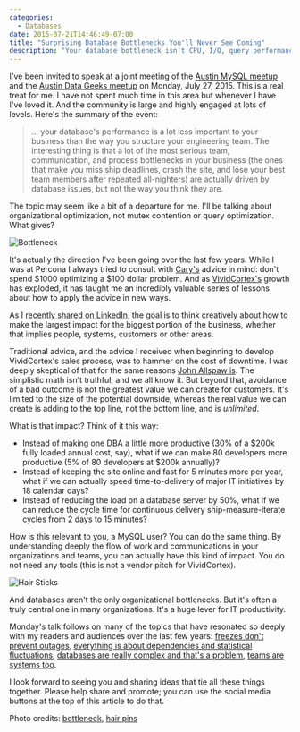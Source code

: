 ```yaml
---
categories:
  - Databases
date: 2015-07-21T14:46:49-07:00
title: "Surprising Database Bottlenecks You'll Never See Coming"
description: "Your database bottleneck isn't CPU, I/O, query performance or scalability after all."
---
```


I've been invited to speak at a joint meeting of the [Austin MySQL
meetup](http://www.meetup.com/austinmysql/events/223983360/) and the [Austin
Data Geeks meetup](http://www.meetup.com/austin-data-geeks/events/223983251/) on
Monday, July 27, 2015. This is a real treat for me. I have not spent much time
in this area but whenever I have I've loved it. And the community is large and
highly engaged at lots of levels. Here's the summary of the event:

> ... your database's performance is a lot less important to your business than the
> way you structure your engineering team. The interesting thing is that a lot
> of the most serious team, communication, and process bottlenecks in your
> business (the ones that make you miss ship deadlines, crash the site, and lose
> your best team members after repeated all-nighters) are actually driven by
> database issues, but not the way you think they are.

The topic may seem like a bit of a departure for me. I'll be talking about
organizational optimization, not mutex contention or query optimization. What
gives?

![Bottleneck](/media/2015/07/bottleneck.jpg)

<!--more-->

It's actually the direction I've been going over the last few years. While I was
at Percona I always tried to consult with
[Cary's](http://carymillsap.blogspot.com/) advice in mind: don't spend $1000
optimizing a $100 dollar problem. And as
[VividCortex's](https://vividcortex.com/) growth has exploded, it has taught me
an incredibly valuable series of lessons about how to apply the advice in new
ways.

As I [recently shared on
LinkedIn](https://www.linkedin.com/pulse/how-prioritize-anything-simple-roi-model-baron-schwartz),
the goal is to think creatively about how to make the largest impact for the
biggest portion of the business, whether that implies people, systems, customers
or other areas.

Traditional advice, and the advice I received when beginning to develop
VividCortex's sales process, was to hammer on the cost of downtime. I was deeply
skeptical of that for the same reasons [John Allspaw
is](http://www.kitchensoap.com/2013/01/03/availability-nuance-as-a-service/).
The simplistic math isn't truthful, and we all know it. But beyond that,
avoidance of a bad outcome is not the greatest value we can create for
customers. It's limited to the size of the potential downside, whereas the real
value we can create is adding to the top line, not the bottom line, and is
*unlimited*.

What is that impact? Think of it this way:

- Instead of making one DBA a little more productive (30% of a $200k fully
  loaded annual cost, say), what if we can make 80 developers more productive (5% of 80
  developers at $200k annually)?
- Instead of keeping the site online and fast for 5 minutes more per year, what
  if we can actually speed time-to-delivery of major IT initiatives by 18 calendar
  days?
- Instead of reducing the load on a database server by 50%, what if we can reduce the
  cycle time for continuous delivery ship-measure-iterate cycles from 2 days to 15 minutes?

How is this relevant to you, a MySQL user? You can do the same thing. By
understanding deeply the flow of work and communications in your organizations
and teams, you can actually have this kind of impact. You do not need any tools
(this is not a vendor pitch for VividCortex).

![Hair Sticks](/media/2015/07/hairsticks.jpg)

And databases aren't the only organizational bottlenecks. But it's often a truly
central one in many organizations. It's a huge lever for IT productivity.

Monday's talk follows on many of the topics that have resonated so deeply with
my readers and audiences over the last few years: [freezes don't prevent
outages](/blog/2014/11/29/code-freezes-dont-prevent-outages/), [everything is
about dependencies and statistical fluctuations](/blog/2014/05/24/the-goal/),
[databases are really complex and that's a
problem](/blog/2014/12/08/eventual-consistency-simpler-than-mvcc/), [teams are
systems too](https://vividcortex.com/blog/2015/07/05/teams-are-systems-too/).

I look forward to seeing you and sharing ideas that tie all these things
together. Please help share and promote; you can use the social media buttons at
the top of this article to do that.

Photo credits: [bottleneck](https://www.flickr.com/photos/icatus/2992269179/),
[hair pins](https://www.flickr.com/photos/grizzlymountainarts/6894273425/)
